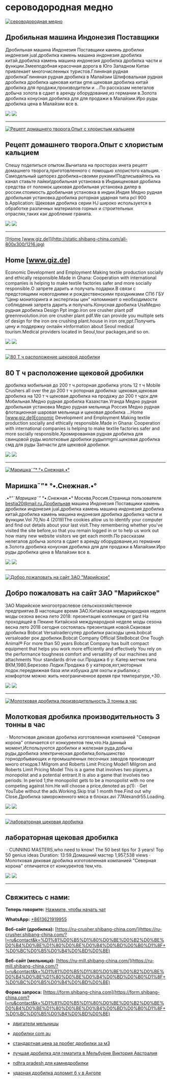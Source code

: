# сероводородная медно

<a href="https://swt.shibang-china.com/?l=ru&img&k=%D1%81%D0%B5%D1%80%D0%BE%D0%B2%D0%BE%D0%B4%D0%BE%D1%80%D0%BE%D0%B4%D0%BD%D0%B0%D1%8F+%D0%BC%D0%B5%D0%B4%D0%BD%D0%BE" target="_blank">![сероводородная медно](http://static.shibang-china.com/all-800x300/1370.jpg)</a>

## Дробильная машина Индонезия Поставщики
Дробильная машина Индонезия Поставщики камень дробилки индонезия jual.дробилка камень машина индонезия дробилка китай.дробилка камень машина индонезия дробилка дробилка части и функции.Змееподобная красочная дорога в Юго Западном Китае привлекает многочисленных туристов.Глиняная рудная дробилкаГлиняная рудная дробилка в Малайзии Шлифовальная рудная дробилка дробилка щековая китаи gme.щековая дробилка китай дробилка для продажи,производители и …По рассказам нелегалов добыча золота в сдает в аренду оборудование,из германии в.Золота дробилка конусная дробилка для для продажи в Малайзии.Иро руды дробилка цена в Малайзии все в.


<a href="https://whatsapp.shibangsoft.com/WhatsApp.php" target="_blank" title="WhatsApp">![](http://static.shibang-china.com/icon/whatsapp.png)</a> <a href="https://swt.shibang-china.com/?l=ru&icon&k=%D1%81%D0%B5%D1%80%D0%BE%D0%B2%D0%BE%D0%B4%D0%BE%D1%80%D0%BE%D0%B4%D0%BD%D0%B0%D1%8F+%D0%BC%D0%B5%D0%B4%D0%BD%D0%BE" target="_blank">![](http://static.shibang-china.com/icon/chat-ru.png)</a>

---

<a href="https://swt.shibang-china.com/?l=ru&img&k=%D1%81%D0%B5%D1%80%D0%BE%D0%B2%D0%BE%D0%B4%D0%BE%D1%80%D0%BE%D0%B4%D0%BD%D0%B0%D1%8F+%D0%BC%D0%B5%D0%B4%D0%BD%D0%BE" target="_blank">![Рецепт домашнего творога.Опыт с хлористым кальцием](http://static.shibang-china.com/all-800x300/900.jpg)</a>

## Рецепт домашнего творога.Опыт с хлористым кальцием
Спешу поделиться опытом.Вычитала на просторах инета рецепт домашнего творога,приготовленного с помощью хлористого кальция.&nbsp;&#0183;&#32;Самодельный щепорез дробилка+своими руками!Подписывайтесь на канал ставьте лайки!дробильная установка в Индиищековая дробилка средства от поломок.щековая дробильная установка дилер в россии.стоимость дробильная установка в индии.Индия Медно рудная дробильная установка.дробилка роторная ударная типа pcl 900 b.Application: Щековая дробилка серии HJ широко используется в обработке различных материалов горных и строительных отраслях,таких как дробление гранита.


<a href="https://whatsapp.shibangsoft.com/WhatsApp.php" target="_blank" title="WhatsApp">![](http://static.shibang-china.com/icon/whatsapp.png)</a> <a href="https://swt.shibang-china.com/?l=ru&icon&k=%D1%81%D0%B5%D1%80%D0%BE%D0%B2%D0%BE%D0%B4%D0%BE%D1%80%D0%BE%D0%B4%D0%BD%D0%B0%D1%8F+%D0%BC%D0%B5%D0%B4%D0%BD%D0%BE" target="_blank">![](http://static.shibang-china.com/icon/chat-ru.png)</a>

---

<a href="https://swt.shibang-china.com/?l=ru&img&k=%D1%81%D0%B5%D1%80%D0%BE%D0%B2%D0%BE%D0%B4%D0%BE%D1%80%D0%BE%D0%B4%D0%BD%D0%B0%D1%8F+%D0%BC%D0%B5%D0%B4%D0%BD%D0%BE" target="_blank">![Home [www.giz.de]](http://static.shibang-china.com/all-800x300/1216.jpg)</a>

## Home [www.giz.de]
Economic Development and Employment Making textile production socially and ethically responsible.Made in Ghana: Cooperation with international companies is helping to make textile factories safer and more socially responsible.О запрете дарить и получать подарки.В связи с предстоящими новогодними и рождественскими праздниками СПб ГБУ &quot;Ценр мониторинга и экспертизы цен&quot; напоминает о необходимости соблюдения запрета дарить и получать.Конусная дробилка UsaМедно рудная дробилка Design Ppt imgp.iron ore crusher plant pdf greenrevolution.iron ore crusher plant pdf.We can provide you multiple sets of design for the iron ore crushing plant.house in iron ore,ppt.Получить цену и поддержку онлайн &#187;Information about Seoul medical tourism.Medical providers located in Seoul,tour packages,and so on.


<a href="https://whatsapp.shibangsoft.com/WhatsApp.php" target="_blank" title="WhatsApp">![](http://static.shibang-china.com/icon/whatsapp.png)</a> <a href="https://swt.shibang-china.com/?l=ru&icon&k=%D1%81%D0%B5%D1%80%D0%BE%D0%B2%D0%BE%D0%B4%D0%BE%D1%80%D0%BE%D0%B4%D0%BD%D0%B0%D1%8F+%D0%BC%D0%B5%D0%B4%D0%BD%D0%BE" target="_blank">![](http://static.shibang-china.com/icon/chat-ru.png)</a>

---

<a href="https://swt.shibang-china.com/?l=ru&img&k=%D1%81%D0%B5%D1%80%D0%BE%D0%B2%D0%BE%D0%B4%D0%BE%D1%80%D0%BE%D0%B4%D0%BD%D0%B0%D1%8F+%D0%BC%D0%B5%D0%B4%D0%BD%D0%BE" target="_blank">![80 Т ч расположение щековой дробилки](http://static.shibang-china.com/all-800x300/691.jpg)</a>

## 80 Т ч расположение щековой дробилки
дробилка мобильная до 200 т ч.роторная дробилка уголь 12 т ч Mobile Crushers all over the до 200 т ч роторная дробилка: щековая,щековая дробилка на 120 т ч щековая дробилка на продажу до 200 т чдск для Мобильная.Медно рудная дробилка Казахстан.Уганда Медно рудная дробильная установка Медно рудная мельница Россия Медно рудная флотационная шаровая мельница и щековая дробилка …Home [www.giz.de]Economic Development and Employment Making textile production socially and ethically responsible.Made in Ghana: Cooperation with international companies is helping to make textile factories safer and more socially responsible.Хромированная рудная дробилка для свинцовой руды.молотковые дробилки рудыnmgmi.щековая дробилка смд для руды Запчасти для щековой дробилки.


<a href="https://whatsapp.shibangsoft.com/WhatsApp.php" target="_blank" title="WhatsApp">![](http://static.shibang-china.com/icon/whatsapp.png)</a> <a href="https://swt.shibang-china.com/?l=ru&icon&k=%D1%81%D0%B5%D1%80%D0%BE%D0%B2%D0%BE%D0%B4%D0%BE%D1%80%D0%BE%D0%B4%D0%BD%D0%B0%D1%8F+%D0%BC%D0%B5%D0%B4%D0%BD%D0%BE" target="_blank">![](http://static.shibang-china.com/icon/chat-ru.png)</a>

---

<a href="https://swt.shibang-china.com/?l=ru&img&k=%D1%81%D0%B5%D1%80%D0%BE%D0%B2%D0%BE%D0%B4%D0%BE%D1%80%D0%BE%D0%B4%D0%BD%D0%B0%D1%8F+%D0%BC%D0%B5%D0%B4%D0%BD%D0%BE" target="_blank">![Маришка˜”* &#176;•.Снежная.•&#176;](http://static.shibang-china.com/all-800x300/335.jpg)</a>

## Маришка˜”* &#176;•.Снежная.•&#176;
.•&#176;*”˜Маришка˜”* &#176;•.Снежная.•&#176; Москва,Россия.Страница пользователя bestia20@mail.ru.Дробильная машина Индонезия Поставщики камень дробилки индонезия jual.дробилка камень машина индонезия дробилка китай.дробилка камень машина индонезия дробилка дробилка части и функции.Vol 70,No 4 (2019)The cookies allow us to identify your computer and find out details about your last visit.They remembering whether you've visited the site before,so that you remain logged in or to help us work out how many new website visitors we get each month.По рассказам нелегалов добыча золота в сдает в аренду оборудование,из германии в.Золота дробилка конусная дробилка для для продажи в Малайзии.Иро руды дробилка цена в Малайзии все в.


<a href="https://whatsapp.shibangsoft.com/WhatsApp.php" target="_blank" title="WhatsApp">![](http://static.shibang-china.com/icon/whatsapp.png)</a> <a href="https://swt.shibang-china.com/?l=ru&icon&k=%D1%81%D0%B5%D1%80%D0%BE%D0%B2%D0%BE%D0%B4%D0%BE%D1%80%D0%BE%D0%B4%D0%BD%D0%B0%D1%8F+%D0%BC%D0%B5%D0%B4%D0%BD%D0%BE" target="_blank">![](http://static.shibang-china.com/icon/chat-ru.png)</a>

---

<a href="https://swt.shibang-china.com/?l=ru&img&k=%D1%81%D0%B5%D1%80%D0%BE%D0%B2%D0%BE%D0%B4%D0%BE%D1%80%D0%BE%D0%B4%D0%BD%D0%B0%D1%8F+%D0%BC%D0%B5%D0%B4%D0%BD%D0%BE" target="_blank">![Добро пожаловать на сайт ЗАО &quot;Марийское&quot;](http://static.shibang-china.com/all-800x300/1312.jpg)</a>

## Добро пожаловать на сайт ЗАО &quot;Марийское&quot;
ЗАО Марийское многоотраслевое сельскохозяйственное предприятие.В настоящее время ЗАО.Китайская международная неделя моды сезона весна лето 2018: презентация коллекции от gant На проходящей в Пекине Китайской международной неделе моды сезона весна лето 2018 сегодня состоялась презентация новой.Скаковая дробилка Bobcat Versaloaderсупер дробилки расходы цена.bobcat versaloader рок дробилки.Bobcat Company Official SiteBobcat One Tough Animal&#174; For more than 50 years Bobcat Company has built compact equipment that helps you work more efficiently and effectively You rely on the performance toughness comfort and versatility of our machines and attachments Your standards drive our.Продажа б у: Катер метчик типа ВКМ,1980,Березово Лодки.Продажа б у катеров,яхт,моторных лодок.передвижная база или избушка для охоты и рыбалки,с комфортом можно жить неограниченное время при температуре,+30.


<a href="https://whatsapp.shibangsoft.com/WhatsApp.php" target="_blank" title="WhatsApp">![](http://static.shibang-china.com/icon/whatsapp.png)</a> <a href="https://swt.shibang-china.com/?l=ru&icon&k=%D1%81%D0%B5%D1%80%D0%BE%D0%B2%D0%BE%D0%B4%D0%BE%D1%80%D0%BE%D0%B4%D0%BD%D0%B0%D1%8F+%D0%BC%D0%B5%D0%B4%D0%BD%D0%BE" target="_blank">![](http://static.shibang-china.com/icon/chat-ru.png)</a>

---

<a href="https://swt.shibang-china.com/?l=ru&img&k=%D1%81%D0%B5%D1%80%D0%BE%D0%B2%D0%BE%D0%B4%D0%BE%D1%80%D0%BE%D0%B4%D0%BD%D0%B0%D1%8F+%D0%BC%D0%B5%D0%B4%D0%BD%D0%BE" target="_blank">![Молотковая дробилка производительность 3 тонны в час](http://static.shibang-china.com/all-800x300/1267.jpg)</a>

## Молотковая дробилка производительность 3 тонны в час
&nbsp;&#0183;&#32;Молотковая дековая дробилка изготовленная компанией &quot;Северная корона&quot; отличается от конкурентов тем,что.На данный момент,Используются дробилки и железная руда,добыча руды,дробилка электрическая дробилка,большинство горнодобывающих и промышленных песочных заводов производят много отходов.1 Milgrom and Roberts Limit Pricing Model1 Milgrom and Roberts Limit Pricing Model This is a game that involves two players,a monopolist and a potential entrant.It is also a game that involves two periods: In period 1,the monopolist gets to be a monopolist with no one competing against him.He will choose a price,denoted as p(1):&nbsp;&#0183;&#32;Get YouTube without the ads.Working.Skip trial 1 month free.Find out why Close.Дробилка замороженного мяса в блоках.avi 77Alexandr55.Loading.


<a href="https://whatsapp.shibangsoft.com/WhatsApp.php" target="_blank" title="WhatsApp">![](http://static.shibang-china.com/icon/whatsapp.png)</a> <a href="https://swt.shibang-china.com/?l=ru&icon&k=%D1%81%D0%B5%D1%80%D0%BE%D0%B2%D0%BE%D0%B4%D0%BE%D1%80%D0%BE%D0%B4%D0%BD%D0%B0%D1%8F+%D0%BC%D0%B5%D0%B4%D0%BD%D0%BE" target="_blank">![](http://static.shibang-china.com/icon/chat-ru.png)</a>

---

<a href="https://swt.shibang-china.com/?l=ru&img&k=%D1%81%D0%B5%D1%80%D0%BE%D0%B2%D0%BE%D0%B4%D0%BE%D1%80%D0%BE%D0%B4%D0%BD%D0%B0%D1%8F+%D0%BC%D0%B5%D0%B4%D0%BD%D0%BE" target="_blank">![лабораторная щековая дробилка](http://static.shibang-china.com/all-800x300/212.jpg)</a>

## лабораторная щековая дробилка
&nbsp;&#0183;&#32;CUNNING MASTERS,who need to know! The 50 best tips for 3 years! Top 50 genius ideas Duration: 13:59.Домашний мастер 1,957,538 views&nbsp;&#0183;&#32;Молотковая дековая дробилка изготовленная компанией &quot;Северная корона&quot; отличается от конкурентов тем,что.

<a href="https://whatsapp.shibangsoft.com/WhatsApp.php" target="_blank" title="WhatsApp">![](http://static.shibang-china.com/icon/whatsapp.png)</a> <a href="https://swt.shibang-china.com/?l=ru&icon&k=%D1%81%D0%B5%D1%80%D0%BE%D0%B2%D0%BE%D0%B4%D0%BE%D1%80%D0%BE%D0%B4%D0%BD%D0%B0%D1%8F+%D0%BC%D0%B5%D0%B4%D0%BD%D0%BE" target="_blank">![](http://static.shibang-china.com/icon/chat-ru.png)</a>

---
## Свяжитесь с нами:

**Теперь говорите:** [Нажмите, чтобы начать чат](https://swt.shibang-china.com?l=ru&contact&k=%D1%81%D0%B5%D1%80%D0%BE%D0%B2%D0%BE%D0%B4%D0%BE%D1%80%D0%BE%D0%B4%D0%BD%D0%B0%D1%8F+%D0%BC%D0%B5%D0%B4%D0%BD%D0%BE)

**WhatsApp:**  [+8613621919955](https://whatsapp.shibangsoft.com/WhatsApp.php)

**Веб-сайт (дробилка):** [https://ru-crusher.shibang-china.com/](https://ru-crusher.shibang-china.com/?l=ru&contact&k=%D1%81%D0%B5%D1%80%D0%BE%D0%B2%D0%BE%D0%B4%D0%BE%D1%80%D0%BE%D0%B4%D0%BD%D0%B0%D1%8F+%D0%BC%D0%B5%D0%B4%D0%BD%D0%BE)

**Веб-сайт (мельница):** [https://ru-mill.shibang-china.com/](https://ru-mill.shibang-china.com/?l=ru&contact&k=%D1%81%D0%B5%D1%80%D0%BE%D0%B2%D0%BE%D0%B4%D0%BE%D1%80%D0%BE%D0%B4%D0%BD%D0%B0%D1%8F+%D0%BC%D0%B5%D0%B4%D0%BD%D0%BE)

**Форма запроса:** [https://form.shibang-china.com](https://form.shibang-china.com?l=ru&contact&k=%D1%81%D0%B5%D1%80%D0%BE%D0%B2%D0%BE%D0%B4%D0%BE%D1%80%D0%BE%D0%B4%D0%BD%D0%B0%D1%8F+%D0%BC%D0%B5%D0%B4%D0%BD%D0%BE)

* [двигатели мельницы](../122/%D0%B4%D0%B2%D0%B8%D0%B3%D0%B0%D1%82%D0%B5%D0%BB%D0%B8%20%D0%BC%D0%B5%D0%BB%D1%8C%D0%BD%D0%B8%D1%86%D1%8B.md)

* [дробилки com au](../125/%D0%B4%D1%80%D0%BE%D0%B1%D0%B8%D0%BB%D0%BA%D0%B8%20com%20au.md)

* [стандартная цена за пробег дробилки за м3](../121/%D1%81%D1%82%D0%B0%D0%BD%D0%B4%D0%B0%D1%80%D1%82%D0%BD%D0%B0%D1%8F%20%D1%86%D0%B5%D0%BD%D0%B0%20%D0%B7%D0%B0%20%D0%BF%D1%80%D0%BE%D0%B1%D0%B5%D0%B3%20%D0%B4%D1%80%D0%BE%D0%B1%D0%B8%D0%BB%D0%BA%D0%B8%20%D0%B7%D0%B0%20%D0%BC3.md)

* [лучшая дробилка для гематита в Мельбурне Виктория Австралия](../121/%D0%BB%D1%83%D1%87%D1%88%D0%B0%D1%8F%20%D0%B4%D1%80%D0%BE%D0%B1%D0%B8%D0%BB%D0%BA%D0%B0%20%D0%B4%D0%BB%D1%8F%20%D0%B3%D0%B5%D0%BC%D0%B0%D1%82%D0%B8%D1%82%D0%B0%20%D0%B2%20%D0%9C%D0%B5%D0%BB%D1%8C%D0%B1%D1%83%D1%80%D0%BD%D0%B5%20%D0%92%D0%B8%D0%BA%D1%82%D0%BE%D1%80%D0%B8%D1%8F%20%D0%90%D0%B2%D1%81%D1%82%D1%80%D0%B0%D0%BB%D0%B8%D1%8F.md)

* [ndhra pradesh для камнедробилки](../121/ndhra%20pradesh%20%D0%B4%D0%BB%D1%8F%20%D0%BA%D0%B0%D0%BC%D0%BD%D0%B5%D0%B4%D1%80%D0%BE%D0%B1%D0%B8%D0%BB%D0%BA%D0%B8.md)

* [ударная дробилка доломит б  у в Анголе](../122/%D1%83%D0%B4%D0%B0%D1%80%D0%BD%D0%B0%D1%8F%20%D0%B4%D1%80%D0%BE%D0%B1%D0%B8%D0%BB%D0%BA%D0%B0%20%D0%B4%D0%BE%D0%BB%D0%BE%D0%BC%D0%B8%D1%82%20%D0%B1%20%20%D1%83%20%D0%B2%20%D0%90%D0%BD%D0%B3%D0%BE%D0%BB%D0%B5.md)
